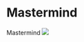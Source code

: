 # Mastermind
Mastermind
![](https://www.plantuml.com/plantuml/img/fLNDRjmW4BxxAJYorMuUOPKgZNBPIAjkrHwg7YOmSf1ii83DAchxxeKrDeFjEgbwiCqmVn_Vp9Zgrdcm_jmsLKMMeW7ds2CuZxPLMlwi63kXiEYF3RoYPOu8GNUqfZCERT9sXHZqBqP9rWM9RmQf1QNvoLkbw-y_6DZQRQhVGsQQA-U-C-sJqk2LqGa0sNat2eiTMBm2-Opkt7W6sbtGSl4CDa19RfB47a5VhFAuOhWTGjhhP_HpuJ056hwAjSnthuMH4V247f8tSfHGEH7MJyOq29gfu6ej2f_rDUgPUwxA1QmE5NayFV1PZEqODb28u55kIQ8NQ9GyeAxzyuOYS5-ZuWro4si26d5kGkHUNYLwEExqBDlrDeZP-gxxdsBE6HpPtr2g5mn96KkWiOPAXsxq7jlEEq8YQbb3Yxd5ASmbwFcG2qgN4IOjBq4VmjmVYIQtuiU4ZIzqTf4YJJOJVnkYVtLIxflIEWmEsJcOo5w1PGH8cTmaPckYfqxtMZu4Ulc4Rjh6TRQQ5r0kJs8dyjeYoBT86rjnqaDBfWJ49FcTQKnq5F7hSYFqyXVJYpH0t-L3-qc5mmfQg56EurdW_wIG9tD2RzmjhFeGd8IZrabxnOBwtFRWMOHYMMG_lbxZgmwF2KyNJVEznCnkjwUNnLHNZbWr-JKGYs9wYgikfrWrMSvK3EfkzslFva5MJQZoGqZJKrIclxdPfn9LwOyLT-QOgzlGsV5-Jzy_)
